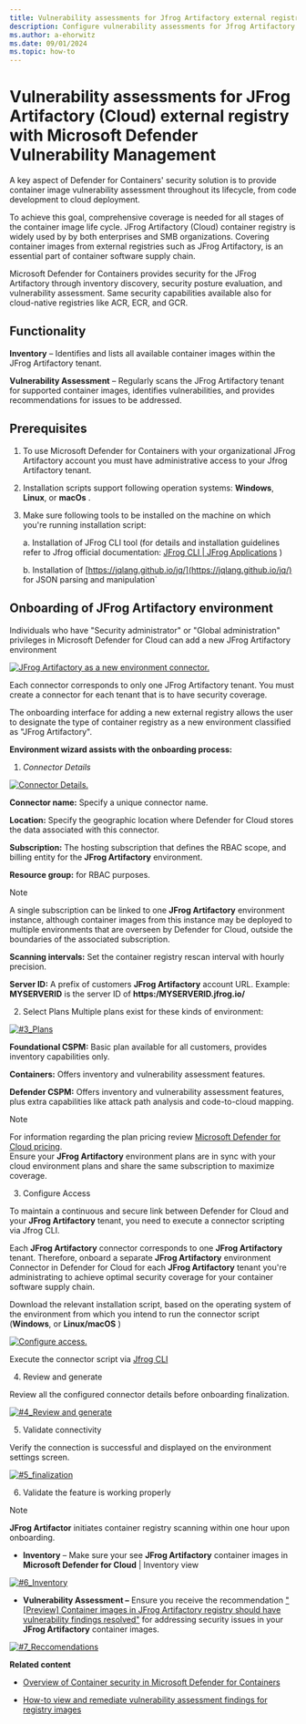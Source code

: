 ```yaml
---
title: Vulnerability assessments for Jfrog Artifactory external registry with Microsoft Defender Vulnerability Management
description: Configure vulnerability assessments for Jfrog Artifactory as an external registry with Microsoft Defender Vulnerability Management.
ms.author: a-ehorwitz
ms.date: 09/01/2024
ms.topic: how-to
---
```


# Vulnerability assessments for JFrog Artifactory (Cloud) external registry with Microsoft Defender Vulnerability Management


A key aspect of Defender for Containers' security solution is to provide container image vulnerability assessment throughout its lifecycle, from code development to cloud deployment.

To achieve this goal, comprehensive coverage is needed for all stages of the container image life cycle.
JFrog Artifactory (Cloud) container registry is widely used by by both enterprises and SMB organizations.
Covering container images from external registries such as JFrog Artifactory, is an essential part of container software supply chain.

Microsoft Defender for Containers provides security for the JFrog Artifactory through inventory discovery, security posture evaluation, and vulnerability assessment.
Same security capabilities available also for cloud-native registries like ACR, ECR, and GCR.

## Functionality

**Inventory** – Identifies and lists all available container images within the JFrog Artifactory tenant.

**Vulnerability Assessment** – Regularly scans the JFrog Artifactory tenant for supported container images, identifies vulnerabilities, and provides recommendations for issues to be addressed.

## Prerequisites

1. To use Microsoft Defender for Containers with your organizational JFrog Artifactory account you must have administrative access to your Jfrog Artifactory tenant.
2. Installation scripts support following operation systems:  **Windows**, **Linux**, or **macOs** .
3. Make sure following tools to be installed on the machine on which you're running installation script:

   a. Installation of JFrog CLI tool (for details and installation guidelines refer to Jfrog official documentation: [JFrog CLI | JFrog Applications](https://docs.jfrog-applications.jfrog.io/jfrog-applications/jfrog-cli) )
   
   b. Installation of [https://jqlang.github.io/jq/](https://jqlang.github.io/jq/) for JSON parsing and manipulation`



## Onboarding of JFrog Artifactory environment  

Individuals who have "Security administrator" or "Global administration" privileges in Microsoft Defender for Cloud can add a new JFrog Artifactory environment

[![JFrog Artifactory as a new environment connector.](media/agentless-vulnerability-assessment-jfrog-artifactory/1_Env.jpg)](media/agentless-vulnerability-assessment-jfrog-artifactory/1_Env.jpg#lightbox)

Each connector corresponds to only one JFrog Artifactory tenant.
You must create a connector for each tenant that is to have security coverage.

The onboarding interface for adding a new external registry allows the user to designate the type of container registry as a new environment classified as "JFrog Artifactory".

**Environment wizard assists with the onboarding process:**

1. *Connector Details*

[![Connector Details.](media/agentless-vulnerability-assessment-jfrog-artifactory/2-connector-details.jpg)](media/agentless-vulnerability-assessment-jfrog-artifactory/2-connector-details.jpg#lightbox)

   **Connector name:** Specify a unique connector name.
   
   **Location:** Specify the geographic location where Defender for Cloud stores the data associated with this connector.
   
   **Subscription:** The hosting subscription that defines the RBAC scope, and billing entity for the __JFrog Artifactory__ environment.
   
   **Resource group:** for RBAC purposes.
   
   
   > [!NOTE]
   > A single subscription can be linked to one __JFrog Artifactory__ environment instance, although container images from this instance may be deployed to multiple environments that are overseen by Defender for Cloud, outside the boundaries of the associated subscription.
   
   **Scanning intervals:**  Set the container registry rescan interval with hourly precision.
   
   **Server ID:** A prefix of customers __JFrog Artifactory__ account URL. Example:   **MYSERVERID** is the server ID of **https:/MYSERVERID.jfrog.io/** 
   
2. Select Plans
 Multiple plans exist for these kinds of environment:
     
[![#3_Plans](media/agentless-vulnerability-assessment-jfrog-artifactory/3-plans.jpg)](media/agentless-vulnerability-assessment-jfrog-artifactory/3-plans.jpg#lightbox)

   **Foundational CSPM:** Basic plan available for all customers, provides inventory capabilities only.

   **Containers:** Offers inventory and vulnerability assessment features.  

   **Defender CSPM:** Offers inventory and vulnerability assessment features, plus extra capabilities like attack path analysis and code-to-cloud mapping.

> [!NOTE] 
>For information regarding the plan pricing review [Microsoft Defender for Cloud pricing](https://azure.microsoft.com/pricing/details/defender-for-cloud/).  
>Ensure your **JFrog Artifactory** environment plans are in sync with your cloud environment plans and share the same subscription to maximize coverage.

3. Configure Access

To maintain a continuous and secure link between Defender for Cloud and your **JFrog Artifactory** tenant, you need to execute a connector scripting via Jfrog CLI.

Each **JFrog Artifactory** connector corresponds to one **JFrog Artifactory** tenant. Therefore, onboard a separate **JFrog Artifactory** environment Connector in Defender for Cloud for each **JFrog Artifactory** tenant you're administrating to achieve optimal security coverage for your container software supply chain.

Download the relevant installation script, based on the operating system of the environment from which you intend to run the connector script (**Windows**, or **Linux/macOS** )

[![Configure access.](media/agentless-vulnerability-assessment-jfrog-artifactory/4-configure-access.png)](media/agentless-vulnerability-assessment-jfrog-artifactory/4-configure-access.png#lightbox)

Execute the connector script via [Jfrog CLI](https://docs.jfrog-applications.jfrog.io/jfrog-applications/jfrog-cli)

4. Review and generate

Review all the configured connector details before onboarding finalization.
   
[![#4_Review and generate](media/agentless-vulnerability-assessment-jfrog-artifactory/4-review-and-generate.jpg)](media/agentless-vulnerability-assessment-jfrog-artifactory/4-review-and-generate.jpg#lightbox)

5. Validate connectivity  

Verify the connection is successful and displayed on the environment settings screen.

[![#5_finalization](media/agentless-vulnerability-assessment-jfrog-artifactory/5-finalization.jpg)](media/agentless-vulnerability-assessment-jfrog-artifactory/5-finalization.jpg#lightbox)

6. Validate the feature is working properly
> [!NOTE] 
> **JFrog Artifactor** initiates container registry scanning within one hour upon onboarding.

- **Inventory** – Make sure your see __JFrog Artifactory__ container images in __Microsoft Defender for Cloud__ | Inventory view

[![#6_Inventory](media/agentless-vulnerability-assessment-jfrog-artifactory/6-inventory.jpg)](media/agentless-vulnerability-assessment-jfrog-artifactory/6-inventory.jpg#lightbox)

-  __Vulnerability Assessment –__ Ensure you receive the recommendation ["[Preview] Container images in JFrog Artifactory registry should have vulnerability findings resolved"](https://learn.microsoft.com/en-us/azure/defender-for-cloud/recommendations-reference-container) for addressing security issues in your __JFrog Artifactory__ container images.

[![#7_Reccomendations](media/agentless-vulnerability-assessment-jfrog-artifactory/7-reccomendations.jpg)](media/agentless-vulnerability-assessment-jfrog-artifactory/7-reccomendations.jpg#lightbox)

__Related content__

- [Overview of Container security in Microsoft Defender for Containers](/azure/defender-for-cloud/defender-for-containers-introduction)

- [How-to view and remediate vulnerability assessment findings for registry images](/azure/defender-for-cloud/view-and-remediate-vulnerability-registry-images)

